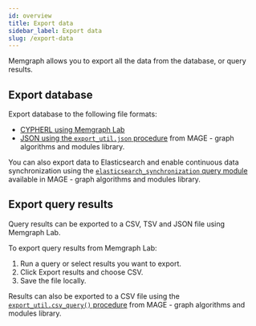 ```yaml
---
id: overview
title: Export data
sidebar_label: Export data
slug: /export-data
---
```


Memgraph allows you to export all the data from the database, or query results.

## Export database

Export database to the following file formats:
- [CYPHERL using Memgraph Lab](/memgraph-lab/user-manual#import--export)
- [JSON using the `export_util.json` procedure](/mage/query-modules/python/export-util) from MAGE - graph algorithms and modules library.

You can also export data to Elasticsearch and enable continuous data
synchronization using the [`elasticsearch_synchronization` query
module](/mage/query-modules/python/elasticsearch-synchronization) available in
MAGE - graph algorithms and modules library. 

## Export query results

Query results can be exported to a CSV, TSV and JSON file using Memgraph Lab.

To export query results from Memgraph Lab: 
1. Run a query or select results you want to export.
2. Click Export results and choose CSV.
3. Save the file locally.


Results can also be exported to a CSV file using the [`export_util.csv_query()`
procedure](/mage/query-modules/python/export-util#csv_queryquery-file_path-stream)
from MAGE - graph algorithms and modules library.